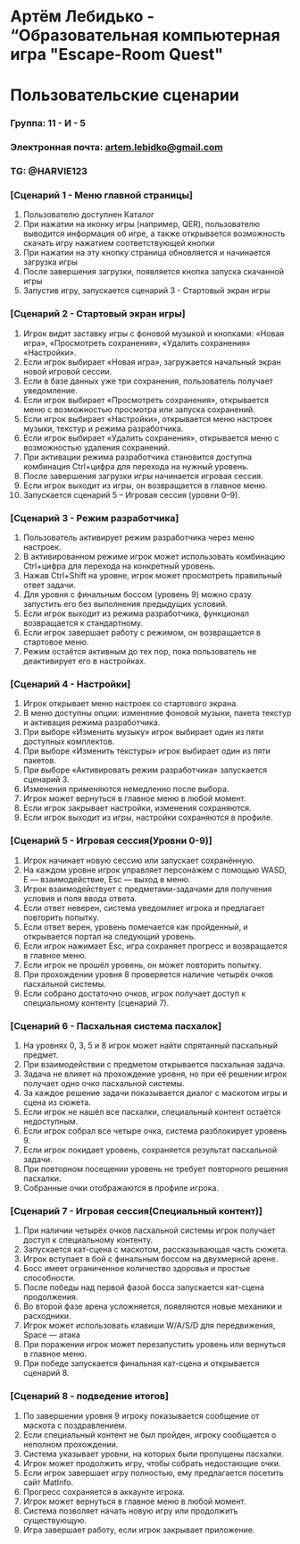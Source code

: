 # Артём Лебидько - “Образовательная компьютерная игра "Escape-Room Quest"
# Пользовательские сценарии

### Группа: 11 - И - 5
### Электронная почта: artem.lebidko@gmail.com
### TG: @HARVIE123

### [Сценарий 1 - Меню главной страницы]
1.   Пользователю доступнен Каталог
2.   При нажатии на иконку игры (например, QER), пользователю выводится информация об игре, а также открывается возможность скачать игру нажатием соответствующей кнопки
3.   При нажатии на эту кнопку страница обновляется и начинается загрузка игры
4.   После завершения загрузки, появляется кнопка запуска скачанной игры
5.   Запустив игру, запускается сценарий 3 - Стартовый экран игры
### [Сценарий 2 - Стартовый экран игры]
1.   Игрок видит заставку игры с фоновой музыкой и кнопками: «Новая игра», «Просмотреть сохранения», «Удалить сохранения» «Настройки».
2.   Если игрок выбирает «Новая игра», загружается начальный экран новой игровой сессии.
3.   Если в базе данных уже три сохранения, пользователь получает уведомление.
4.   Если игрок выбирает «Просмотреть сохранения», открывается меню с возможностью просмотра или запуска сохранений.
5.   Если игрок выбирает «Настройки», открывается меню настроек музыки, текстур и режима разработчика.
6.   Если игрок выбирает «Удалить сохранения», открывается меню с возможностью удаления сохранений.
6.   При активации режима разработчика становится доступна комбинация Ctrl+цифра для перехода на нужный уровень.
7.   После завершения загрузки игры начинается игровая сессия.
8.   Если игрок выходит из игры, он возвращается в главное меню.
9.   Запускается сценарий 5 – Игровая сессия (уровни 0–9).
### [Cценарий 3 - Режим разработчика]
1.   Пользователь активирует режим разработчика через меню настроек.
2.   В активированном режиме игрок может использовать комбинацию Ctrl+цифра для перехода на конкретный уровень.
3.   Нажав Ctrl+Shift на уровне, игрок может просмотреть правильный ответ задачи.
4.   Для уровня с финальным боссом (уровень 9) можно сразу запустить его без выполнения предыдущих условий.
5.   Если игрок выходит из режима разработчика, функционал возвращается к стандартному.
6.   Если игрок завершает работу с режимом, он возвращается в стартовое меню.
7.   Режим остаётся активным до тех пор, пока пользователь не деактивирует его в настройках. 
### [Сценарий 4 - Настройки]
1.   Игрок открывает меню настроек со стартового экрана.
2.   В меню доступны опции: изменение фоновой музыки, пакета текстур и активация режима разработчика.
3.   При выборе «Изменить музыку» игрок выбирает один из пяти доступных комплектов.
4.   При выборе «Изменить текстуры» игрок выбирает один из пяти пакетов.
5.   При выборе «Активировать режим разработчика» запускается сценарий 3.
6.   Изменения применяются немедленно после выбора.
7.   Игрок может вернуться в главное меню в любой момент.
8.   Если игрок закрывает настройки, изменения сохраняются.
9.   Если игрок выходит из игры, настройки сохраняются в профиле.
### [Сценарий 5 - Игровая сессия(Уровни 0-9)]
1.   Игрок начинает новую сессию или запускает сохранённую.
2.   На каждом уровне игрок управляет персонажем с помощью WASD, E — взаимодействие, Esc — выход в меню.
3.   Игрок взаимодействует с предметами-задачами для получения условия и поля ввода ответа.
4.   Если ответ неверен, система уведомляет игрока и предлагает повторить попытку.
5.   Если ответ верен, уровень помечается как пройденный, и открывается портал на следующий уровень.
6.   Если игрок нажимает Esc, игра сохраняет прогресс и возвращается в главное меню.
7.   Если игрок не прошёл уровень, он может повторить попытку.
8.   При прохождении уровня 8 проверяется наличие четырёх очков пасхальной системы.
9.   Если собрано достаточно очков, игрок получает доступ к специальному контенту (сценарий 7).
### [Сценарий 6 - Пасхальная система пасхалок]
1.   На уровнях 0, 3, 5 и 8 игрок может найти спрятанный пасхальный предмет.
2.   При взаимодействии с предметом открывается пасхальная задача.
3.   Задача не влияет на прохождение уровня, но при её решении игрок получает одно очко пасхальной системы.
4.   За каждое решение задачи показывается диалог с маскотом игры и сцена из сюжета.
5.   Если игрок не нашёл все пасхалки, специальный контент остаётся недоступным.
6.   Если игрок собрал все четыре очка, система разблокирует уровень 9.
7.   Если игрок покидает уровень, сохраняется результат пасхальной задачи.
8.   При повторном посещении уровень не требует повторного решения пасхалки.
9.   Собранные очки отображаются в профиле игрока.
### [Сценарий 7 - Игровая сессия(Специальный контент)]
1.   При наличии четырёх очков пасхальной системы игрок получает доступ к специальному контенту.
2.   Запускается кат-сцена с маскотом, рассказывающая часть сюжета.
3.   Игрок вступает в бой с финальным боссом на двухмерной арене.
4.   Босс имеет ограниченное количество здоровья и простые способности.
5.   После победы над первой фазой босса запускается кат-сцена продолжения.
6.   Во второй фазе арена усложняется, появляются новые механики и расходники.
7.   Игрок может использовать клавиши W/A/S/D для передвижения, Space — атака
8.   При поражении игрок может перезапустить уровень или вернуться в главное меню.
9.   При победе запускается финальная кат-сцена и открывается сценарий 8.
### [Cценарий 8 - подведение итогов]
1.   По завершении уровня 9 игроку показывается сообщение от маскота с поздравлением.
2.   Если специальный контент не был пройден, игроку сообщается о неполном прохождении.
3.   Система указывает уровни, на которых были пропущены пасхалки.
4.   Игрок может продолжить игру, чтобы собрать недостающие очки.
5.   Если игрок завершает игру полностью, ему предлагается посетить сайт MatInfo.
6.   Прогресс сохраняется в аккаунте игрока.
7.   Игрок может вернуться в главное меню в любой момент.
8.   Система позволяет начать новую игру или продолжить существующую.
9.   Игра завершает работу, если игрок закрывает приложение.
